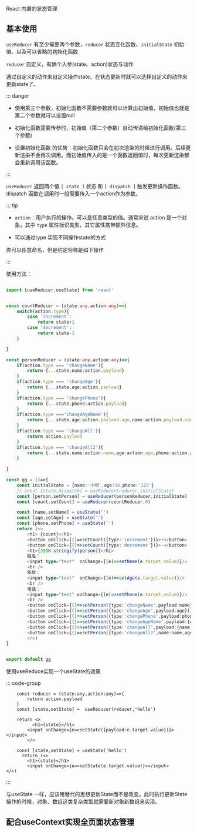 React 内置的状态管理

## 基本使用

`useReducer` 有至少需要两个参数，`reducer` 状态变化函数、`initialState` 初始值、以及可以省略的初始化函数

`reducer` 自定义，有俩个入参(state、action)状态与动作

通过自定义的动作来自定义操作state。在状态更新时就可以选择自定义的动作来更新state了。

::: danger

- 使用第三个参数，初始化函数不需要参数就可以计算出初始值，初始值也就是第二个参数就可以设置null

- 初始化函数需要传参时，初始值（第二个参数）自动传递给初始化函数(第三个参数)

- 设置初始化函数  的优势：初始化函数只会在初次渲染的时候进行调用。后续更新渲染不会再次调用。而初始值传入的是一个函数返回值时，每次更新渲染都会重新调用该函数。

:::

`useReducer` 返回两个值 `[ state ]` 状态 和 `[ dispatch ]` 触发更新操作函数。dispatch 函数在调用时一般需要传入一个action作为参数。

::: tip

- `action`：用户执行的操作。可以是任意类型的值。通常来说 action 是一个对象，其中 `type` 属性标识类型，其它属性携带额外信息。

- 可以通过type 实现不同操作state的方式

你可以任意命名，但是约定俗称是如下操作

:::

使用方法：

```typescript

import {useReducer,useState} from 'react'


const countReducer = (state:any,action:any)=>{
    switch(action.type){
        case 'increment':
            return state+1
        case 'decrement':
            return state-1
    }

}

const personReducer = (state:any,action:any)=>{
    if(action.type === 'changeName'){
        return {...state,name:action.payload}
    }
    if(action.type === 'changeAge'){
        return {...state,age:action.payload}
    }
    if(action.type === 'changePhone'){
        return {...state,phone:action.payload}
    }
    if(action.type ==='changeAgeName'){
        return {...state,age:action.payload.age,name:action.payload.name}
    }
    if(action.type === 'changeAll'){
        return action.payload
    }
    if(action.type === 'changeAll2'){
        return {...state,name:action.name,age:action.age,phone:action.phone}
    }
   
}

const gg = ()=>{
    const initialState = {name:'小明',age:18,phone:'123'}
    // const [state,dispatch] = useReducer(reducer,initialState)
    const [person,setPerson] = useReducer(personReducer,initialState)
    const [count,setCount] = useReducer(countReducer,0)

    const [name,setName] = useState('')
    const [age,setAge] = useState('')    
    const [phone,setPhone] = useState('')
    return (<>
        <h1> {count}</h1>
        <button onClick={()=>setCount({type:'increment'})}>+</button>
        <button onClick={()=>setCount({type:'decrement'})}>-</button>
        <h1>{JSON.stringify(person)}</h1>
        姓名：
        <input type="text"  onChange={(e)=>setName(e.target.value)}/>
        <br />
        年龄：
        <input type="text"  onChange={(e)=>setAge(e.target.value)}/>
        <br />
        电话：
        <input type="text" onChange={(e)=>setPhone(e.target.value)}/>
        <br />
        <button onClick={()=>setPerson({type:'changeName',payload:name})}>changeName</button>
        <button onClick={()=>setPerson({type:'changeAge',payload:age})}>changeAge</button>
        <button onClick={()=>setPerson({type:'changePhone',payload:phone})}>changePhone</button>
        <button onClick={()=>setPerson({type:'changeAgeName',payload:{name,age}})}>changeAgeName</button>
        <button onClick={()=>setPerson({type:'changeAll',payload:{name,age,phone}})}>changeAll</button>
        <button onClick={()=>setPerson({type:'changeAll2',name:name,age:age,phone:phone})}>changeAll</button>
        </>)    
}


export default gg
```



使用useReduce实现一个useState的效果

::: code-group

```typescript[useReducer]
    const reducer = (state:any,action:any)=>{
        return action.payload
    }
    const [state,setState] =  useReducer(reducer,'hello')
    
    return <>
          <h1>{state}</h1>
        <input onChange={e=>setState({payload:e.target.value})}></input>
        </>
```



```typescript[useState]
    const [state,setState] = useState('hello')
      return (<>
        <h1>{state}</h1>
        <input onChange={e=>setState(e.target.value)}></input>
</>)
```



:::

与useState 一样，应该用替代的思想更新State而不是改变。此时执行更新State操作的时候，对象、数组这类复杂类型就需要新对象新数组来实现。

## 配合useContext实现全页面状态管理

